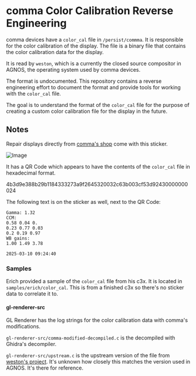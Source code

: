 # comma Color Calibration Reverse Engineering

comma devices have a `color_cal` file in `/persist/commma`. It is responsible for the color calibration of the display. The file is a binary file that contains the color calibration data for the display.

It is read by `weston`, which is a currently the closed source compositor in AGNOS, the operating system used by comma devices.

The format is undocumented. This repository contains a reverse engineering effort to document the format and provide tools for working with the `color_cal` file.

The goal is to understand the format of the `color_cal` file for the purpose of creating a custom color calibration file for the display in the future.

## Notes

Repair displays directly from [comma's shop](https://comma.ai/shop) come with this sticker.

![Image](https://github.com/user-attachments/assets/74c5acc8-50a3-4e76-96f9-dbd0521a09c0)

It has a QR Code which appears to have the contents of the `color_cal` file in hexadecimal format.

4b3d9e388b29b1184333273a9f2645320032c63b003cf53d92430000000024

The following text is on the sticker as well, next to the QR Code:

```
Gamma: 1.32
CCM:
0.58 0.04 0.
0.23 0.77 0.03
0.2 0.19 0.97
WB gains:
1.00 1.49 3.78

2025-03-10 09:24:40
```

### Samples

Erich provided a sample of the `color_cal` file from his c3x. It is located in `samples/erich/color_cal`. This is from a finished c3x so there's no sticker data to correlate it to.

#### gl-renderer-src

GL Renderer has the log strings for the color calibration data with comma's modifications.

`gl-renderer-src/comma-modified-decompiled.c` is the decompiled with Ghidra's decompiler.

`gl-renderer-src/upstream.c` is the upstream version of the file from [weston's project](https://gitlab.freedesktop.org/wayland/weston/-/raw/master/libweston/renderer-gl/gl-renderer.c). It's unknown how closely this matches the version used in AGNOS. It's there for reference.
